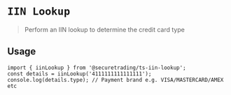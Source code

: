 # `IIN Lookup`

> Perform an IIN lookup to determine the credit card type

## Usage

```
import { iinLookup } from '@securetrading/ts-iin-lookup';
const details = iinLookup('4111111111111111');
console.log(details.type); // Payment brand e.g. VISA/MASTERCARD/AMEX etc
```

